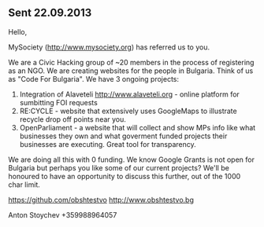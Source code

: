 
Sent 22.09.2013
---
Hello,

MySociety (http://www.mysociety.org) has referred us to you.

We are a Civic Hacking group of ~20 members in the process of registering as an NGO. We are creating websites for the people in Bulgaria. Think of us as "Code For Bulgaria". We have 3 ongoing projects:

1) Integration of Alaveteli http://www.alaveteli.org - online platform for sumbitting FOI requests
2) RE:CYCLE - website that extensively uses GoogleMaps to illustrate recycle drop off points near you.  
3) OpenParliament - a website that will collect and show MPs info like what businesses they own and what goverment funded projects their businesses are executing. Great tool for transparency.

We are doing all this with 0 funding.
We know Google Grants is not open for Bulgaria but perhaps you like some of our current projects? 
We'll be honoured to have an opportunity to discuss this further, out of the 1000 char limit.

https://github.com/obshtestvo
http://www.obshtestvo.bg

Anton Stoychev
+359988964057
